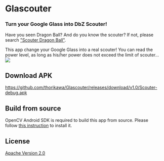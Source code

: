 Glascouter
==========
### Turn your Google Glass into DbZ Scouter!
Have you seen Dragon Ball? And do you know the scouter? If not, please search ["Scouter Dragon Ball"](https://www.google.com/search?q=scouter+dragon+ball&source=lnms&tbm=isch).

This app change your Google Glass into a real scouter! You can read the power level, as long as his/her power does not exceed the limit of scouter...
<img src="http://thorikawa.github.io/Glascouter/img/glass_screenshot.png" />

## Download APK
https://github.com/thorikawa/Glascouter/releases/download/v1.0/Scouter-debug.apk

## Build from source
OpenCV Android SDK is required to build this app from source. Please follow [this instruction](http://docs.opencv.org/doc/tutorials/introduction/android_binary_package/O4A_SDK.html) to install it.

## License
[Apache Version 2.0](http://www.apache.org/licenses/LICENSE-2.0.html)
